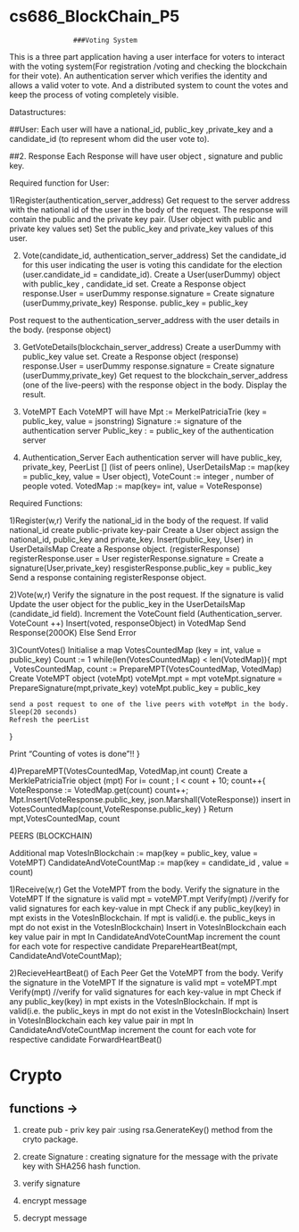 # cs686_BlockChain_P5


					###Voting System

This is a three part application having a user interface for voters to interact with the voting system(For registration /voting and checking the blockchain for their vote). An authentication server which verifies the identity and allows a valid voter to vote. And a distributed system to count the votes and keep the process of voting completely visible. 


Datastructures:

##User:
Each user will have a national_id, public_key ,private_key and a candidate_id (to represent whom did the user vote to).

##2. Response
Each Response will have user object , signature and public key.

Required function for User:

1)Register(authentication_server_address)
Get request to the server address with the national id of the user in the body of the  request.
The response will contain the public and the private key pair. (User object with public and private key values set)
Set the public_key and private_key values of this user.

2) Vote(candidate_id, authentication_server_address)
Set the candidate_id for this user indicating the user is voting this candidate for the election (user.candidate_id = candidate_id). 
Create a User(userDummy) object with public_key , candidate_id set.
Create a Response object 
response.User = userDummy
response.signature = Create signature (userDummy,private_key)
Response. public_key = public_key

Post request to the authentication_server_address with the user details in the body. (response object)

3) GetVoteDetails(blockchain_server_address) 
Create a userDummy with public_key value set.
Create a Response object (response)
response.User = userDummy
response.signature = Create signature (userDummy,private_key)
Get  request to the blockchain_server_address (one of the live-peers) with the response object in the body.
Display the result.

3. VoteMPT
	Each VoteMPT will have 
Mpt := MerkelPatriciaTrie (key = public_key, value = jsonstring)
Signature := signature of the authentication server
Public_key : = public_key of the authentication server

3.  Authentication_Server
Each authentication server will have 
public_key, 
private_key, 
PeerList [] (list of peers online), 
UserDetailsMap  := map(key = public_key, value = User object),
VoteCount := integer , number of people voted.
VotedMap := map(key= int, value = VoteResponse)

Required Functions:

1)Register(w,r)
Verify the national_id in the body of the request.
If valid national_id create public-private key-pair
Create a User object assign the national_id, public_key and private_key.
Insert(public_key, User) in UserDetailsMap 
Create a Response object. (registerResponse)
registerResponse.user = User
registerResponse.signature = Create a signature(User,private_key)
resgisterResponse.public_key = public_key
Send a response containing registerResponse object.

2)Vote(w,r)
Verify the signature in the post request.
If the signature is valid 
	Update the user object for the public_key in the UserDetailsMap (candidate_id 			field).
	Increment the VoteCount field (Authentication_server. VoteCount ++)
	Insert(voted, responseObject) in VotedMap
	Send Response(200OK)
Else
	Send Error


3)CountVotes()
Initialise a map VotesCountedMap (key = int, value = public_key)
Count := 1
while(len(VotesCountedMap) < len(VotedMap)){
	mpt , VotesCountedMap, count := PrepareMPT(VotesCountedMap, VotedMap)
	Create VoteMPT object (voteMpt)
	voteMpt.mpt = mpt
	voteMpt.signature = PrepareSignature(mpt,private_key)
	voteMpt.public_key = public_key
	
	send a post request to one of the live peers with voteMpt in the body.
	Sleep(20 seconds)
	Refresh the peerList
}

Print “Counting of votes is done”!!
}	

4)PrepareMPT(VotesCountedMap, VotedMap,int count)
Create a MerklePatriciaTrie object (mpt)
For i= count ; I < count + 10; count++{
	VoteResponse := VotedMap.get(count)
	count++;
	Mpt.Insert(VoteResponse.public_key, json.Marshall(VoteResponse))
	insert in VotesCountedMap(count,VoteResponse.public_key)
}
Return mpt,VotesCountedMap, count



PEERS (BLOCKCHAIN)

Additional map
VotesInBlockchain := map(key = public_key, value = VoteMPT)
CandidateAndVoteCountMap := map(key = candidate_id , value = count)

1)Receive(w,r)
Get the VoteMPT from the body.
Verify the signature in the VoteMPT
If the signature is valid 
	mpt = voteMPT.mpt 
	Verify(mpt) //verify for valid signatures for each key-value in mpt
	Check if any public_key(key) in mpt exists in the VotesInBlockchain.
	If mpt is valid(i.e. the public_keys in mpt do not exist in the VotesInBlockchain) 
	Insert in VotesInBlockchain each key value pair in mpt
	In CandidateAndVoteCountMap increment the count for each vote for respective 			candidate
	PrepareHeartBeat(mpt, CandidateAndVoteCountMap);

2)RecieveHeartBeat() of Each Peer
Get the VoteMPT from the body.
Verify the signature in the VoteMPT
If the signature is valid 
	mpt = voteMPT.mpt 
	Verify(mpt) //verify for valid signatures for each key-value in mpt
	Check if any public_key(key) in mpt exists in the VotesInBlockchain.
	If mpt is valid(i.e. the public_keys in mpt do not exist in the VotesInBlockchain) 
	Insert in VotesInBlockchain each key value pair in mpt
	In CandidateAndVoteCountMap increment the count for each vote for respective 			candidate
	ForwardHeartBeat()



# Crypto

## functions ->
1) create pub - priv key pair
    :using rsa.GenerateKey() method from the cryto package.
    
    
    
2) create Signature : creating signature for the message with the private key with SHA256 hash function.

3) verify signature
4) encrypt message
5) decrypt message
